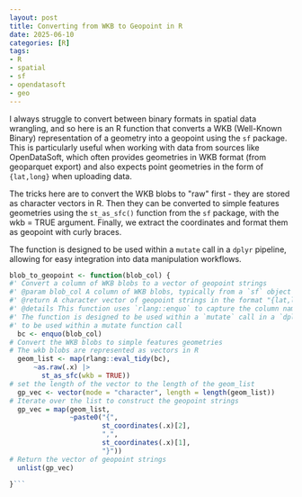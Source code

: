```yaml
---
layout: post
title: Converting from WKB to Geopoint in R
date: 2025-06-10
categories: [R]
tags:
- R
- spatial
- sf
- opendatasoft
- geo
---
```


I always struggle to convert between binary formats in spatial data wrangling, and so here is an R function that converts a WKB (Well-Known Binary) representation of a geometry into a geopoint using the `sf` package. This is particularly useful when working with data from sources like OpenDataSoft, which often provides geometries in WKB format (from geoparquet export) and also expects point geometries in the form of `{lat,long}` when uploading data.

The tricks here are to convert the WKB blobs to "raw" first - they are stored as character vectors in R. Then they can be converted to simple features geometries using the `st_as_sfc()` function from the `sf` package, with the wkb = TRUE argument. Finally, we extract the coordinates and format them as geopoint with curly braces.

The function is designed to be used within a `mutate` call in a `dplyr` pipeline, allowing for easy integration into data manipulation workflows.

```r 
blob_to_geopoint <- function(blob_col) {
#' Convert a column of WKB blobs to a vector of geopoint strings
#' @param blob_col A column of WKB blobs, typically from a `sf` object or geoparquet file
#' @return A character vector of geopoint strings in the format "{lat,long}"  as required for the  ODS rendering of points
#' @details This function uses `rlang::enquo` to capture the column name and `rlang::eval_tidy` to evaluate it.
#' The function is designed to be used within a `mutate` call in a `dplyr` pipeline.
#' to be used within a mutate function call
  bc <- enquo(blob_col)
# Convert the WKB blobs to simple features geometries
# The wkb blobs are represented as vectors in R
  geom_list <- map(rlang::eval_tidy(bc),
      ~as.raw(.x) |> 
        st_as_sfc(wkb = TRUE))
# set the length of the vector to the length of the geom_list
  gp_vec <- vector(mode = "character", length = length(geom_list))
# Iterate over the list to construct the geopoint strings
  gp_vec = map(geom_list,
               ~paste0("{",
                       st_coordinates(.x)[2],
                       ",",
                       st_coordinates(.x)[1],
                       "}"))
# Return the vector of geopoint strings
  unlist(gp_vec)
  
}```

